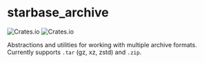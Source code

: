 # starbase_archive

![Crates.io](https://img.shields.io/crates/v/starbase_archive)
![Crates.io](https://img.shields.io/crates/d/starbase_archive)

Abstractions and utilities for working with multiple archive formats. Currently supports `.tar` (gz,
xz, zstd) and `.zip`.
